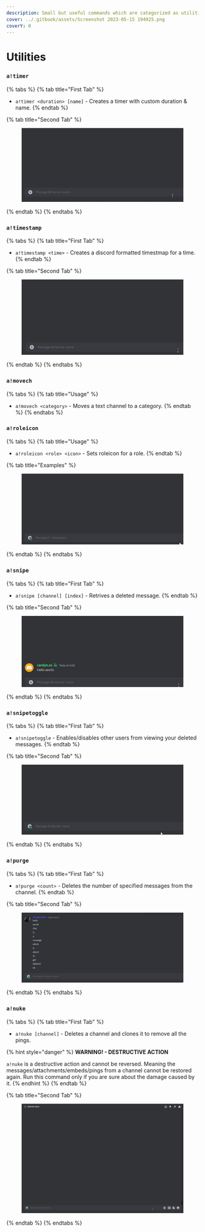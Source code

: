 ```yaml
---
description: Small but useful commands which are categorized as utilities.
cover: ../.gitbook/assets/Screenshot 2023-05-15 194925.png
coverY: 0
---
```


# Utilities

### `a!timer`

{% tabs %}
{% tab title="First Tab" %}
* `a!timer <duration> [name]` - Creates a timer with custom duration & name.
{% endtab %}

{% tab title="Second Tab" %}
<figure><img src="../.gitbook/assets/ANHFGrTJn5.gif" alt=""><figcaption></figcaption></figure>
{% endtab %}
{% endtabs %}

### `a!timestamp`

{% tabs %}
{% tab title="First Tab" %}
* `a!timestamp <time>` - Creates a discord formatted timestmap for a time.
{% endtab %}

{% tab title="Second Tab" %}
<figure><img src="../.gitbook/assets/DiscordPTB_V3LPwfCnFd.gif" alt=""><figcaption></figcaption></figure>
{% endtab %}
{% endtabs %}

### `a!movech`

{% tabs %}
{% tab title="Usage" %}
* `a!movech <category>` - Moves a text channel to a category.
{% endtab %}
{% endtabs %}

### `a!roleicon`

{% tabs %}
{% tab title="Usage" %}
* `a!roleicon <role> <icon>` - Sets roleicon for a role.
{% endtab %}

{% tab title="Examples" %}
<figure><img src="../.gitbook/assets/DiscordPTB_hljnY5XBTR.gif" alt=""><figcaption></figcaption></figure>
{% endtab %}
{% endtabs %}

### `a!snipe`

{% tabs %}
{% tab title="First Tab" %}
* `a!snipe [channel] [index]` - Retrives a deleted message.
{% endtab %}

{% tab title="Second Tab" %}
<figure><img src="../.gitbook/assets/DiscordPTB_atmlfdSqzQ.gif" alt=""><figcaption></figcaption></figure>
{% endtab %}
{% endtabs %}

### `a!snipetoggle`

{% tabs %}
{% tab title="First Tab" %}
* `a!snipetoggle` - Enables/disables other users from viewing your deleted messages.
{% endtab %}

{% tab title="Second Tab" %}
<figure><img src="../.gitbook/assets/DiscordPTB_nN0JQwROzb.gif" alt=""><figcaption></figcaption></figure>
{% endtab %}
{% endtabs %}

### `a!purge`

{% tabs %}
{% tab title="First Tab" %}
* `a!purge <count>` - Deletes the number of specified messages from the channel.
{% endtab %}

{% tab title="Second Tab" %}
<figure><img src="../.gitbook/assets/DiscordPTB_wgIQjhWTgv (1).gif" alt=""><figcaption></figcaption></figure>
{% endtab %}
{% endtabs %}

### `a!nuke`

{% tabs %}
{% tab title="First Tab" %}
* `a!nuke [channel]` - Deletes a channel and clones it to remove all the pings.

{% hint style="danger" %}
**WARNING! - DESTRUCTIVE ACTION**

`a!nuke` is a destructive action and cannot be reversed. Meaning the messages/attachments/embeds/pings from a channel cannot be restored again. Run this command only if you are sure about the damage caused by it.
{% endhint %}
{% endtab %}

{% tab title="Second Tab" %}
<figure><img src="../.gitbook/assets/chrome_RIWd2aJI73.gif" alt=""><figcaption></figcaption></figure>
{% endtab %}
{% endtabs %}
